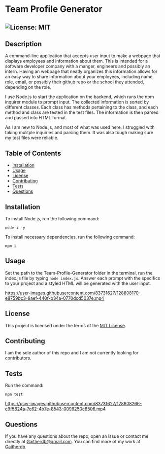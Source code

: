 # Team Profile Generator
  ## ![License: MIT](https://img.shields.io/badge/License-MIT-yellow.svg)

  ## Description

  A command-line application that accepts user input to make a webpage that displays employees and information about them. This is intended for a software developer company with a manger, engineers and possibly an intern. Having an webpage that neatly organizes this information allows for an easy way to share information about your employees, including name, role, email, or possibly their github repo or the school they attended, depending on the role. 

  I use Node.js to start the application on the backend, which runs the npm inquirer module to prompt input. The collected information is sorted by different classes. Each class has methods pertaining to the class, and each method and class are tested in the test files. The information is then parsed and passed into HTML format.
  
  As I am new to Node.js, and most of what was used here, I struggled with taking mulitple inquiries and parsing them. It was also tough making sure my test files were reliable. 

  ## Table of Contents
  * [Installation](#installation)
  * [Usage](#usage)
  * [License](#license)
  * [Contributing](#contributing)
  * [Tests](#tests)
  * [Questions](#questions)
  
  ## Installation
  To install Node.js, run the following command: 
  ```
  node i -y
  ```
  To install necessary dependencies, run the following command: 
  ```
  npm i
  ```
  
  ## Usage
  Set the path to the Team-Profile-Generator folder in the terminal, run the index.js file by typing `node index.js`. Answer each prompt with the specifics to your project and a styled HTML will be generated with the user input.

https://user-images.githubusercontent.com/83731627/128808170-e8759bc3-9aef-440f-b34a-0770dcd5037e.mp4

  ## License  

  This project is licensed under the terms of the [MIT License](https://opensource.org/licenses/MIT).

  ## Contributing
  I am the sole author of this repo and I am not currently looking for contributors.

  ## Tests
  Run the command:
  ```
  npm test
  ```
https://user-images.githubusercontent.com/83731627/128808266-c9f5824a-7c62-4b7e-8543-0096250c8506.mp4

  ## Questions
  If you have any questions about the repo, open an issue or contact me directly at Gaitherdb@gmail.com. You can find more of my work at [Gaitherdb](https://github.com/Gaitherdb).
  
